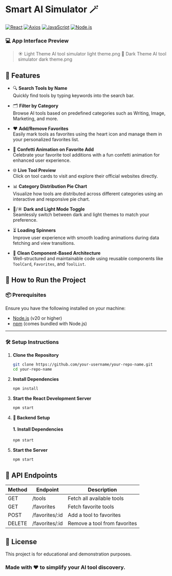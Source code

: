 # Smart AI Simulator 🪄

[![React](https://img.shields.io/badge/Frontend-React-blue.svg)](https://reactjs.org/)
[![Axios](https://img.shields.io/badge/API-Axios-cc0000.svg)](https://axios-http.com/)
[![JavaScript](https://img.shields.io/badge/Language-JavaScript-yellow.svg)](https://developer.mozilla.org/en-US/docs/Web/JavaScript)
[![Node.js](https://img.shields.io/badge/Runtime-Node.js-green.svg)](https://nodejs.org/)

### 💻 App Interface Preview  
> ☀ Light Theme
AI tool simulator light theme.png
> 🌙 Dark Theme
AI tool simulator dark theme.png

## 🚀 Features

- 🔍 **Search Tools by Name**  
  Quickly find tools by typing keywords into the search bar.

- 🗂 **Filter by Category**  
  Browse AI tools based on predefined categories such as Writing, Image, Marketing, and more.

- ❤️ **Add/Remove Favorites**  
  Easily mark tools as favorites using the heart icon and manage them in your personalized favorites list.

- 🎉 **Confetti Animation on Favorite Add**  
  Celebrate your favorite tool additions with a fun confetti animation for enhanced user experience.

- 🌐 **Live Tool Preview**  
  Click on tool cards to visit and explore their official websites directly.

- 📊 **Category Distribution Pie Chart**  
  Visualize how tools are distributed across different categories using an interactive and responsive pie chart.

- 🌙/☀ **Dark and Light Mode Toggle**  
  Seamlessly switch between dark and light themes to match your preference.

- ⏳ **Loading Spinners**  
  Improve user experience with smooth loading animations during data fetching and view transitions.

- 🧩 **Clean Component-Based Architecture**  
  Well-structured and maintainable code using reusable components like `ToolCard`, `Favorites`, and `ToolList`.


## 🚀 How to Run the Project

### 📦 Prerequisites

Ensure you have the following installed on your machine:

- [Node.js](https://nodejs.org/) (v20 or higher)
- [npm](https://www.npmjs.com/) (comes bundled with Node.js)

---

### 🛠 Setup Instructions

1. **Clone the Repository**

    ```bash
   git clone https://github.com/your-username/your-repo-name.git
   cd your-repo-name

2. **Install Dependencies**

     ```bash
    npm install

3. **Start the React Development Server**
     ```bash
    npm start
4. **🔧 Backend Setup**

    #### 1. Install Dependencies
    ```bash
    npm start
5. **Start the Server**
     ```bash
    npm start

## 📡 API Endpoints

| Method | Endpoint         | Description               |
|--------|------------------|---------------------------|
| GET    | /tools         | Fetch all available tools |
| GET    | /favorites     | Fetch favorite tools      |
| POST   | /favorites/:id | Add a tool to favorites   |
| DELETE | /favorites/:id | Remove a tool from favorites |

## 📄 License

This project is for educational and demonstration purposes.

### Made with ❤ to simplify your AI tool discovery.
